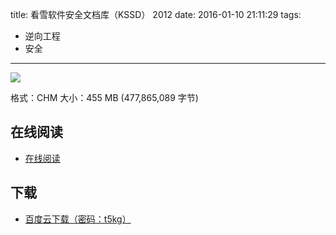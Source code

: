 title: 看雪软件安全文档库（KSSD） 2012
date: 2016-01-10 21:11:29
tags:
  - 逆向工程
  - 安全
---

![](http://attach.52pojie.cn/forum/201501/30/165958mggg0um5grzfgmdd.png)

格式：CHM
大小：455 MB (477,865,089 字节)

<!--more-->

## 在线阅读 ##

+ [在线阅读](http://www.pediy.com/kssd/)

## 下载 ##

+ [百度云下载（密码：t5kg）](http://pan.baidu.com/s/1dDlJi5F)